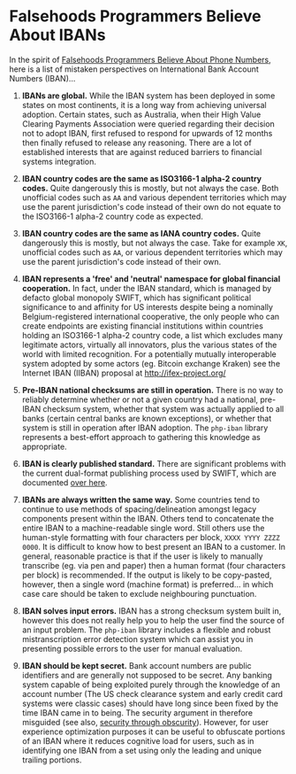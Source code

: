 # Falsehoods Programmers Believe About IBANs

In the spirit of [Falsehoods Programmers Believe About Phone Numbers](https://github.com/googlei18n/libphonenumber/blob/master/FALSEHOODS.md), here is a list of mistaken perspectives on International Bank Account Numbers (IBAN)...

1. **IBANs are global.**
   While the IBAN system has been deployed in some states on most continents, it is a long way from achieving universal adoption. Certain states, such as Australia, when their High Value Clearing Payments Association were queried regarding their decision not to adopt IBAN, first refused to respond for upwards of 12 months then finally refused to release any reasoning. There are a lot of established interests that are against reduced barriers to financial systems integration.

2. **IBAN country codes are the same as ISO3166-1 alpha-2 country codes.**
   Quite dangerously this is mostly, but not always the case. Both unofficial codes such as `AA` and various dependent territories which may use the parent jurisdiction's code instead of their own do not equate to the ISO3166-1 alpha-2 country code as expected.

3. **IBAN country codes are the same as IANA country codes.**
   Quite dangerously this is mostly, but not always the case. Take for example `XK`, unofficial codes such as `AA`, or various dependent territories which may use the parent jurisdiction's code instead of their own.

4. **IBAN represents a 'free' and 'neutral' namespace for global financial cooperation.**
   In fact, under the IBAN standard, which is managed by defacto global monopoly SWIFT, which has significant political significance to and affinity for US interests despite being a nominally Belgium-registered international cooperative, the only people who can create endpoints are existing financial institutions within countries holding an ISO3166-1 alpha-2 country code, a list which excludes many legitimate actors, virtually all innovators, plus the various states of the world with limited recognition. For a potentially mutually interoperable system adopted by some actors (eg. Bitcoin exchange Kraken) see the Internet IBAN (IIBAN) proposal at http://ifex-project.org/

5. **Pre-IBAN national checksums are still in operation.**
   There is no way to reliably determine whether or not a given country had a national, pre-IBAN checksum system, whether that system was actually applied to all banks (certain central banks are known exceptions), or whether that system is still in operation after IBAN adoption. The `php-iban` library represents a best-effort approach to gathering this knowledge as appropriate.

6. **IBAN is clearly published standard.**
   There are significant problems with the current dual-format publishing process used by SWIFT, which are documented [over here](https://raw.githubusercontent.com/globalcitizen/php-iban/master/docs/COMEDY-OF-ERRORS).

7. **IBANs are always written the same way.**
   Some countries tend to continue to use methods of spacing/delineation amongst legacy components present within the IBAN. Others tend to concatenate the entire IBAN to a machine-readable single word. Still others use the human-style formatting with four characters per block, `XXXX YYYY ZZZZ 0000`. It is difficult to know how to best present an IBAN to a customer. In general, reasonable practice is that if the user is likely to manually transcribe (eg. via pen and paper) then a human format (four characters per block) is recommended. If the output is likely to be copy-pasted, however, then a single word (machine format) is preferred... in which case care should be taken to exclude neighbouring punctuation.

8. **IBAN solves input errors.**
   IBAN has a strong checksum system built in, however this does not really help you to help the user find the source of an input problem. The `php-iban` library includes a flexible and robust mistranscription error detection system which can assist you in presenting possible errors to the user for manual evaluation.

9. **IBAN should be kept secret.**
   Bank account numbers are public identifiers and are generally not supposed to be secret. Any banking system capable of being exploited purely through the knowledge of an account number (The US check clearance system and early credit card systems were classic cases) should have long since been fixed by the time IBAN came in to being. The security argument in therefore misguided (see also, [security through obscurity](https://en.wikipedia.org/wiki/Security_through_obscurity)). However, for user experience optimization purposes it can be useful to obfuscate portions of an IBAN where it reduces cognitive load for users, such as in identifying one IBAN from a set using only the leading and unique trailing portions.
